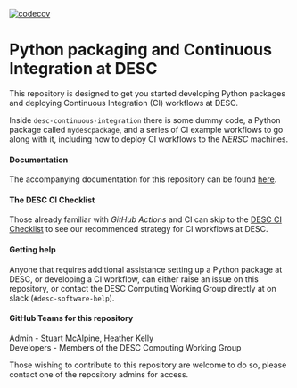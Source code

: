[![codecov](https://codecov.io/gh/stuartmcalpine/desc_continuous_integration/branch/main/graph/badge.svg?token=6N0NTW4RIS)](https://codecov.io/gh/stuartmcalpine/desc_continuous_integration)

# Python packaging and Continuous Integration at DESC

This repository is designed to get you started developing Python packages and deploying Continuous Integration (CI) workflows at DESC.

Inside ``desc-continuous-integration`` there is some dummy code, a Python package called ``mydescpackage``, and a series of CI example workflows to go along with it, including how to deploy CI workflows to the *NERSC* machines.

#### Documentation
The accompanying documentation for this repository can be found [here](http://lsstdesc.org/desc-continuous-integration/).

#### The DESC CI Checklist
Those already familiar with *GitHub Actions* and CI can skip to the [DESC CI Checklist](http://lsstdesc.org/desc-continuous-integration/desc/ci/desc_checklist.html) to see our recommended strategy for CI workflows at DESC.

#### Getting help
Anyone that requires additional assistance setting up a Python package at DESC, or developing a CI workflow, can either raise an issue on this repository, or contact the DESC Computing Working Group directly at on slack (``#desc-software-help``).

#### GitHub Teams for this repository
Admin - Stuart McAlpine, Heather Kelly\
Developers - Members of the DESC Computing Working Group

Those wishing to contribute to this repository are welcome to do so, please contact one of the repository admins for access.
